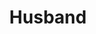 ---
pid: CH273
title: Husband
location_transcription: Joaquin
zipcode: '19104'
outside_phl: 
neighborhood: University City,Belmont,Parkside,Powelton Village
age: '24'
age_range: 20-29
instagram: 
image_file_name: CH_273.jpg
proposal_transcription: 
topic: Love
topic_summary: '0'
type: Other No Form
keywords_other: 
credit: 
image_labels: 
twitter: 
facebook: 
permalink: "/monuments/ch273/"
layout: item-page
---
